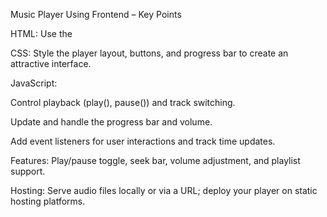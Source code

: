 Music Player Using Frontend – Key Points

HTML: Use the <audio> element to embed audio files and buttons for Play, Pause, Next, Previous, and Volume control.

CSS: Style the player layout, buttons, and progress bar to create an attractive interface.

JavaScript:

Control playback (play(), pause()) and track switching.

Update and handle the progress bar and volume.

Add event listeners for user interactions and track time updates.

Features: Play/pause toggle, seek bar, volume adjustment, and playlist support.

Hosting: Serve audio files locally or via a URL; deploy your player on static hosting platforms.
